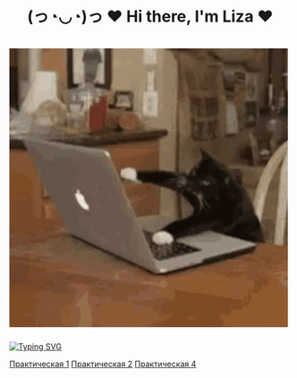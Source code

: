 <h1 align="center">(っ◔◡◔)っ ♥ Hi there, I'm Liza ♥</a> 


#  ![](https://github.com/LizaBereza/BerezaLiza/blob/main/hi.gif) 


[![Typing SVG](https://readme-typing-svg.herokuapp.com?color=8671F7&lines=Как+же+трудно+быть+программистом)](https://git.io/typing-svg)

<a  href="Prac1Ber/Prac1Ber/Controllers/WeatherForecastController.cs" >Практическая 1</a>
<a  href="Prac2/вторая/lab2/Controllers/WeatherForecastController.cs" >Практическая 2</a>
<a  href="Prac4" >Практическая 4</a>


